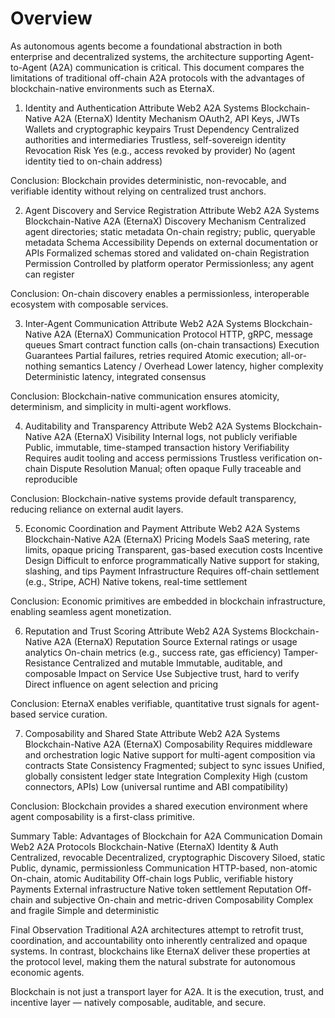 # Overview 
As autonomous agents become a foundational abstraction in both enterprise and decentralized systems, the architecture supporting Agent-to-Agent (A2A) communication is critical. This document compares the limitations of traditional off-chain A2A protocols with the advantages of blockchain-native environments such as EternaX.

1. Identity and Authentication
Attribute	Web2 A2A Systems	Blockchain-Native A2A (EternaX)
Identity Mechanism	OAuth2, API Keys, JWTs	Wallets and cryptographic keypairs
Trust Dependency	Centralized authorities and intermediaries	Trustless, self-sovereign identity
Revocation Risk	Yes (e.g., access revoked by provider)	No (agent identity tied to on-chain address)

Conclusion: Blockchain provides deterministic, non-revocable, and verifiable identity without relying on centralized trust anchors.

2. Agent Discovery and Service Registration
Attribute	Web2 A2A Systems	Blockchain-Native A2A (EternaX)
Discovery Mechanism	Centralized agent directories; static metadata	On-chain registry; public, queryable metadata
Schema Accessibility	Depends on external documentation or APIs	Formalized schemas stored and validated on-chain
Registration Permission	Controlled by platform operator	Permissionless; any agent can register

Conclusion: On-chain discovery enables a permissionless, interoperable ecosystem with composable services.

3. Inter-Agent Communication
Attribute	Web2 A2A Systems	Blockchain-Native A2A (EternaX)
Communication Protocol	HTTP, gRPC, message queues	Smart contract function calls (on-chain transactions)
Execution Guarantees	Partial failures, retries required	Atomic execution; all-or-nothing semantics
Latency / Overhead	Lower latency, higher complexity	Deterministic latency, integrated consensus

Conclusion: Blockchain-native communication ensures atomicity, determinism, and simplicity in multi-agent workflows.

4. Auditability and Transparency
Attribute	Web2 A2A Systems	Blockchain-Native A2A (EternaX)
Visibility	Internal logs, not publicly verifiable	Public, immutable, time-stamped transaction history
Verifiability	Requires audit tooling and access permissions	Trustless verification on-chain
Dispute Resolution	Manual; often opaque	Fully traceable and reproducible

Conclusion: Blockchain-native systems provide default transparency, reducing reliance on external audit layers.

5. Economic Coordination and Payment
Attribute	Web2 A2A Systems	Blockchain-Native A2A (EternaX)
Pricing Models	SaaS metering, rate limits, opaque pricing	Transparent, gas-based execution costs
Incentive Design	Difficult to enforce programmatically	Native support for staking, slashing, and tips
Payment Infrastructure	Requires off-chain settlement (e.g., Stripe, ACH)	Native tokens, real-time settlement

Conclusion: Economic primitives are embedded in blockchain infrastructure, enabling seamless agent monetization.

6. Reputation and Trust Scoring
Attribute	Web2 A2A Systems	Blockchain-Native A2A (EternaX)
Reputation Source	External ratings or usage analytics	On-chain metrics (e.g., success rate, gas efficiency)
Tamper-Resistance	Centralized and mutable	Immutable, auditable, and composable
Impact on Service Use	Subjective trust, hard to verify	Direct influence on agent selection and pricing

Conclusion: EternaX enables verifiable, quantitative trust signals for agent-based service curation.

7. Composability and Shared State
Attribute	Web2 A2A Systems	Blockchain-Native A2A (EternaX)
Composability	Requires middleware and orchestration logic	Native support for multi-agent composition via contracts
State Consistency	Fragmented; subject to sync issues	Unified, globally consistent ledger state
Integration Complexity	High (custom connectors, APIs)	Low (universal runtime and ABI compatibility)

Conclusion: Blockchain provides a shared execution environment where agent composability is a first-class primitive.

Summary Table: Advantages of Blockchain for A2A Communication
Domain	Web2 A2A Protocols	Blockchain-Native (EternaX)
Identity & Auth	Centralized, revocable	Decentralized, cryptographic
Discovery	Siloed, static	Public, dynamic, permissionless
Communication	HTTP-based, non-atomic	On-chain, atomic
Auditability	Off-chain logs	Public, verifiable history
Payments	External infrastructure	Native token settlement
Reputation	Off-chain and subjective	On-chain and metric-driven
Composability	Complex and fragile	Simple and deterministic

Final Observation
Traditional A2A architectures attempt to retrofit trust, coordination, and accountability onto inherently centralized and opaque systems. In contrast, blockchains like EternaX deliver these properties at the protocol level, making them the natural substrate for autonomous economic agents.

Blockchain is not just a transport layer for A2A. It is the execution, trust, and incentive layer — natively composable, auditable, and secure.
